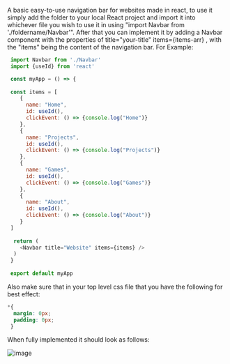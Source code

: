 A basic easy-to-use navigation bar for websites made in react, to use it simply add the folder to your local React project and import it into whichever file you wish to use it in using "import Navbar from './foldername/Navbar'". After that you can implement it by adding a Navbar component with the properties of title="your-title" items={items-arr} , with the "items" being the content of the navigation bar. For Example: 
```javascript
 import Navbar from './Navbar'
 import {useId} from 'react'

 const myApp = () => {
 
 const items = [
    {
      name: "Home",
      id: useId(),
      clickEvent: () => {console.log("Home")}
    },
    {
      name: "Projects",
      id: useId(),
      clickEvent: () => {console.log("Projects")}
    },
    {
      name: "Games",
      id: useId(),
      clickEvent: () => {console.log("Games")}
    },
    {
      name: "About",
      id: useId(),
      clickEvent: () => {console.log("About")}
    }
 ]
  
  return (
    <Navbar title="Website" items={items} />
  )
 }
 
 export default myApp
```
Also make sure that in your top level css file that you have the following for best effect:
```css
*{
  margin: 0px;
  padding: 0px;
 }
```
When fully implemented it should look as follows:

![image](https://i.imgur.com/kaHlUvN.png)
